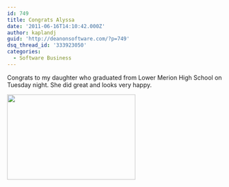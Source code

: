 ```yaml
---
id: 749
title: Congrats Alyssa
date: '2011-06-16T14:10:42.000Z'
author: kaplandj
guid: 'http://deanonsoftware.com/?p=749'
dsq_thread_id: '333923050'
categories:
  - Software Business
---
```

Congrats to my daughter who graduated from Lower Merion High School on Tuesday night. She did great and looks very happy.

<a rel="attachment wp-att-750" href="http://deanonsoftware.com/?attachment_id=750"><img class="alignnone size-medium wp-image-750" title="_G3H7373" src="http://deanonsoftware.com/wp-content/uploads/2011/06/G3H7373-300x199.jpg" alt="" width="300" height="199" srcset="http://deanonsoftware.com/wp-content/uploads/2011/06/G3H7373-300x199.jpg 300w, http://deanonsoftware.com/wp-content/uploads/2011/06/G3H7373.jpg 720w" sizes="(max-width: 300px) 100vw, 300px" /></a>
